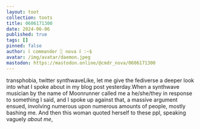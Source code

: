 ```yaml
---
layout: toot
collection: toots
title: 0606171300
date: 2024-06-06
published: true
tags: []
pinned: false
author: ⸸ commander ░ nova ⸸ :~$
avatar: /img/avatar/daemon.jpeg
mastodon: https://mastodon.online/@cmdr_nova/0606171300
---
```


transphobia, twitter synthwaveLike, let me give the fediverse a deeper look into what I spoke about in my blog post yesterday.When a synthwave musician by the name of Moonrunner called me a he/she/they in response to something I said, and I spoke up against that, a massive argument ensued, involving numerous upon numerous amounts of people, mostly bashing me. And then this woman quoted herself to these ppl, speaking vaguely _about me_,
